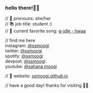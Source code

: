 ### hello there!👋✨

// 💖 pronouns: she/her \
// 📚 job title: student :) \
// 🎹 current favorite song: [g-idle - hwaa](https://youtu.be/z3szNvgQxHo)

// find me here <br>
instagram: [@ssmoogi](https://www.instagram.com/ssmoogi)\
twitter: [@ssmoogi](https://twitter.com/ssmoogi)\
spotify: [@ssmoogi](https://open.spotify.com/user/ssmoogi)\
devpost: [@ssmoogi](https://devpost.com/ssmoogi)\
youtube: [@sahana moogi](https://www.youtube.com/channel/UCAKNiiL6mArE_O0kqPbyq_A)

// 🔗 website: [ssmoogi.github.io](https://ssmoogi.github.io/)

<!--[![HitCount](http://hits.dwyl.com/ssmoogi/ssmoogi.svg)](http://hits.dwyl.com/ssmoogi/ssmoogi)-->

// have a good day! thanks for visiting 🦋✨
